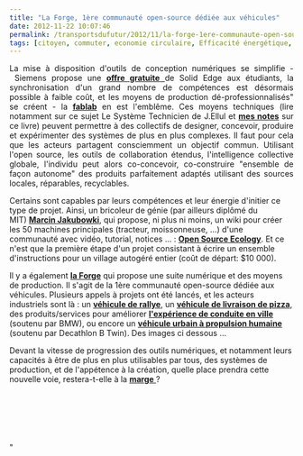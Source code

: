 ```yaml
---
title: "La Forge, 1ère communauté open-source dédiée aux véhicules"
date: 2012-11-22 10:07:46
permalink: /transportsdufutur/2012/11/la-forge-1ere-communaute-open-source-dediee-aux-vehicules.html
tags: [citoyen, commuter, economie circulaire, Efficacité énergétique, holoptisme, innovation, intelligence collective, internet, marketing individualisé, mode doux, open innovation, open source, plate-forme]
---
```


<p style="text-align: justify">La mise à disposition d'outils de conception numériques se simplifie - Siemens propose une <a href="http://www.plm.automation.siemens.com/en_us/about_us/goplm/arc/se-academic/solid-edge-student.cfm" target="_blank"><strong>offre gratuite</strong> </a>de Solid Edge aux étudiants, la synchronisation d'un grand nombre de compétences est désormais possible à faible coût, et les moyens de production dé-professionnalisés" se créent - la <strong><a href="https://gabrielplassat.github.io/transportsdufutur/2012/08/le-numerique-change-les-modes-de-production-des-objets-et-potentiellement-nos-relations-a-ces-objets.html"" target=""_blank"">fablab</a></strong> en est l'emblême. Ces moyens techniques (lire notamment sur ce sujet Le Système Technicien de J.Ellul et <strong><a href=""https://kindle.amazon.com/work/systeme-technicien-documents-edition-ebook/B0062EUOOK/B006ZBZQLQ"" target=""_blank"">mes notes</a></strong> sur ce livre) peuvent permettre à des collectifs de designer, concevoir, produire et expérimenter des systèmes de plus en plus complexes. Il faut pour cela que les acteurs partagent consciemment un objectif commun. Utilisant l'open source, les outils de collaboration étendus, l'intelligence collective globale, l'individu peut alors co-concevoir, co-construire "ensemble de façon autonome" des produits parfaitement adaptés utilisant des sources locales, réparables, recyclables. </p> <p style=""text-align: justify"">Certains sont capables par leurs compétences et leur énergie d'initier ce type de projet. Ainsi, un bricoleur de génie (par ailleurs diplômé du MIT) <strong><a href=""http://www.ted.com/talks/marcin_jakubowski.html"" target=""_blank"">Marcin Jakubowki</a></strong>, qui propose, ni plus ni moins, un wiki pour créer les 50 machines principales (tracteur, moissonneuse, ...) d'une communauté avec vidéo, tutorial, notices ... : <strong><a href=""http://opensourceecology.org/wiki"" target=""_blank"">Open Source Ecology</a></strong>. Et ce n'est que la première étape d'un projet consistant à écrire un ensemble d'instructions pour un village autogéré entier (coût de départ: $10 000). </p> <p style=""text-align: justify"">Il y a également <strong><a href=""https://forge.localmotors.com/"" target=""_blank"">la Forge</a></strong> qui propose une suite numérique et des moyens de production. Il s'agit de la 1ère communauté open-source dédiée aux véhicules. Plusieurs appels à projets ont été lancés, et les acteurs industriels sont là : un <strong><a href=""http://www.localmotors.com/"" target=""_blank"">véhicule de rallye</a></strong>, un <strong><a href=""https://forge.localmotors.com/pages/competition.php?co=70#brief"" target=""_blank"">véhicule de livraison de pizza</a></strong>, des produits/services pour améliorer <strong><a href=""https://forge.localmotors.com/pages/competition.php?co=77#brief"" target=""_blank"">l'expérience de conduite en ville</a></strong> (soutenu par BMW), ou encore un <strong><a href=""https://forge.localmotors.com/pages/competition.php?co=67#brief"" target=""_blank"">véhicule urbain à propulsion humaine</a></strong> (soutenu par Decathlon B Twin). Des images ci dessous ... </p>   <!--more-->  <p style=""text-align: justify"">Devant la vitesse de progression des outils numériques, et notamment leurs capacités à être de plus en plus utilisables par tous, des systèmes de production, et de l'appétence à la création, quelle place prendra cette nouvelle voie, restera-t-elle à la <a href="https://gabrielplassat.github.io/transportsdufutur/2012/01/co-creer-une-automobile-pour-linstant-cela-ne-sert-a-rien-mais-demain.html"" target=""_blank""><strong>marge</strong> </a>? </p> <p style=""text-align: justify""> <a class=""asset-img-link"" href="https://gabrielplassat.github.io/transportsdufutur/wp-content/uploads/sites/6/old/6a0120a66d2ad4970b017d3e0ae479970c-pi.jpg""><img alt=""487392"" border=""0"" class=""asset  asset-image at-xid-6a0120a66d2ad4970b017d3e0ae479970c image-full"" src=""/wp-content/uploads/sites/6/old/6a0120a66d2ad4970b017d3e0ae479970c-800wi.jpg"" title=""487392"" /></a></p> <p style=""text-align: justify""> <a class=""asset-img-link"" href="https://gabrielplassat.github.io/transportsdufutur/wp-content/uploads/sites/6/old/6a0120a66d2ad4970b017c33dc3d49970b-pi.jpg""><img alt=""335871"" border=""0"" class=""asset  asset-image at-xid-6a0120a66d2ad4970b017c33dc3d49970b image-full"" src=""/wp-content/uploads/sites/6/old/6a0120a66d2ad4970b017c33dc3d49970b-800wi.jpg"" title=""335871"" /></a><br /> <a class=""asset-img-link"" href="https://gabrielplassat.github.io/transportsdufutur/wp-content/uploads/sites/6/old/6a0120a66d2ad4970b017d3e0ae5a7970c-pi.jpg""><img alt=""337158"" border=""0"" class=""asset  asset-image at-xid-6a0120a66d2ad4970b017d3e0ae5a7970c image-full"" src=""/wp-content/uploads/sites/6/old/6a0120a66d2ad4970b017d3e0ae5a7970c-800wi.jpg"" title=""337158"" /></a><br /> <a class=""asset-img-link"" href="https://gabrielplassat.github.io/transportsdufutur/wp-content/uploads/sites/6/old/6a0120a66d2ad4970b017ee57fd3ad970d-pi.jpg""><img alt=""336685"" border=""0"" class=""asset  asset-image at-xid-6a0120a66d2ad4970b017ee57fd3ad970d image-full"" src=""/wp-content/uploads/sites/6/old/6a0120a66d2ad4970b017ee57fd3ad970d-800wi.jpg"" title=""336685"" /></a><br /> <a class=""asset-img-link"" href="https://gabrielplassat.github.io/transportsdufutur/wp-content/uploads/sites/6/old/6a0120a66d2ad4970b017ee57fd47b970d-pi.jpg""><img alt=""335687"" border=""0"" class=""asset  asset-image at-xid-6a0120a66d2ad4970b017ee57fd47b970d image-full"" src=""/wp-content/uploads/sites/6/old/6a0120a66d2ad4970b017ee57fd47b970d-800wi.jpg"" title=""335687"" /></a><br /> <a class=""asset-img-link"" href="https://gabrielplassat.github.io/transportsdufutur/wp-content/uploads/sites/6/old/6a0120a66d2ad4970b017c33dc413e970b-pi.jpg""><img alt=""334901"" border=""0"" class=""asset  asset-image at-xid-6a0120a66d2ad4970b017c33dc413e970b image-full"" src=""/wp-content/uploads/sites/6/old/6a0120a66d2ad4970b017c33dc413e970b-800wi.jpg"" title=""334901"" /></a></p> <p style=""text-align: justify""> </p> <p style=""text-align: justify""> </p>"
